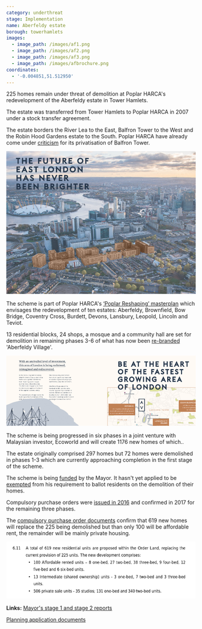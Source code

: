 ```yaml
---
category: underthreat
stage: Implementation 
name: Aberfeldy estate 
borough: towerhamlets 
images:
  - image_path: /images/af1.png
  - image_path: /images/af2.png
  - image_path: /images/af3.png
  - image_path: /images/afbrochure.png
coordinates:
  - '-0.004851,51.512950'
---
```

225 homes remain under threat of demolition at Poplar HARCA's redevelopment of the Aberfeldy estate in Tower Hamlets.

The estate was transferred from Tower Hamlets to Poplar HARCA in 2007 under a stock transfer agreement.

The estate borders the River Lea to the East, Balfron Tower to the West and the Robin Hood Gardens estate to the South. Poplar HARCA have already come under [criticism](https://www.theguardian.com/cities/2019/sep/19/balfron-20-how-goldfingers-utopian-tower-became-luxury-flats) for its privatisation of Balfron Tower.

<img src="/images/afbrochure.png" class="img-fluid rounded img-thumbnail">

The scheme is part of Poplar HARCA's [‘Poplar Reshaping’ masterplan](https://www.architectsjournal.co.uk/download?ac=1222139) which envisages the redevelopment of ten estates: Aberfeldy, Brownfield, Bow Bridge, Coventry Cross, Burdett, Devons, Lansbury, Leopold, Lincoln and Teviot.

13 residential blocks, 24 shops, a mosque and a community hall are set for demolition in remaining phases 3-6 of what has now been [re-branded](https://ecoworldlondon.com/media/1288/aberfeldy-village-host-brochure.pdf) 'Aberfeldy Village'.

<img src="/images/aberfeldyvillage.png" class="img-fluid rounded img-thumbnail">

The scheme is being progressed in six phases in a joint venture with Malaysian investor, Ecoworld and will create 1176 new homes of which..

The estate originally comprised 297 homes but 72 homes were demolished in phases 1-3 which are currently approaching completion in the first stage of the scheme.

The scheme is being [funded](/approved/funding) by the Mayor. It hasn't yet applied to be [exempted](/approved/ballotexemptions) from his requirement to ballot residents on the demolition of their homes.

Compulsory purchase orders were [issued in 2016](https://www.towerhamlets.gov.uk/Documents/Planning-and-building-control/Aberfeldy_SoR_140616.pdf) and confirmed in 2017 for the remaining three phases.

The [compulsory purchase order documents](https://www.towerhamlets.gov.uk/Documents/Planning-and-building-control/Aberfeldy_SoR_140616.pdf) confirm that 619 new homes will replace the 225 being demolished but than only 100 will be affordable rent, the remainder will be mainly private housing.

<img src="/images/aberfeldycpo.png" class="img-fluid rounded img-thumbnail">

__Links:__
[Mayor's stage 1 and stage 2 reports](https://www.london.gov.uk/what-we-do/planning/planning-applications-and-decisions/planning-application-search/aberfeldy-estate-0)

[Planning application documents](https://development.towerhamlets.gov.uk/online-applications/applicationDetails.do?activeTab=documents&keyVal=DCAPR_100784)
